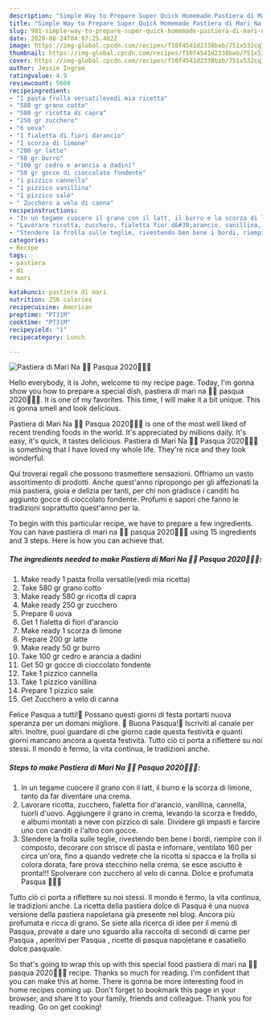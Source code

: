 ```yaml
---
description: "Simple Way to Prepare Super Quick Homemade Pastiera di Mari Na 👩‍🍳 Pasqua 2020🐣🐤🐥"
title: "Simple Way to Prepare Super Quick Homemade Pastiera di Mari Na 👩‍🍳 Pasqua 2020🐣🐤🐥"
slug: 981-simple-way-to-prepare-super-quick-homemade-pastiera-di-mari-na-pasqua-2020
date: 2020-08-24T04:07:25.482Z
image: https://img-global.cpcdn.com/recipes/f10f4541d2338bab/751x532cq70/pastiera-di-mari-na-👩🍳-pasqua-2020🐣🐤🐥-recipe-main-photo.jpg
thumbnail: https://img-global.cpcdn.com/recipes/f10f4541d2338bab/751x532cq70/pastiera-di-mari-na-👩🍳-pasqua-2020🐣🐤🐥-recipe-main-photo.jpg
cover: https://img-global.cpcdn.com/recipes/f10f4541d2338bab/751x532cq70/pastiera-di-mari-na-👩🍳-pasqua-2020🐣🐤🐥-recipe-main-photo.jpg
author: Jessie Ingram
ratingvalue: 4.9
reviewcount: 5608
recipeingredient:
- "1 pasta frolla versatilevedi mia ricetta"
- "580 gr grano cotto"
- "580 gr ricotta di capra"
- "250 gr zucchero"
- "6 uova"
- "1 fialetta di fiori darancio"
- "1 scorza di limone"
- "200 gr latte"
- "50 gr burro"
- "100 gr cedro e arancia a dadini"
- "50 gr gocce di cioccolato fondente"
- "1 pizzico cannella"
- "1 pizzico vanillina"
- "1 pizzico sale"
- " Zucchero a velo di canna"
recipeinstructions:
- "In un tegame cuocere il grano con il latt, il burro e la scorza di limone, tanto da far diventare una crema."
- "Lavorare ricotta, zucchero, fialetta fior d&#39;arancio, vanillina, cannella, tuorli d&#39;uovo. Aggiungere il grano in crema, levando la scorza e freddo, e albumi montati a neve con pizzico di sale. Dividere gli impasti e farcire uno con canditi e l&#39;altro con gocce."
- "Stendere la frolla sulle teglie, rivestendo ben bene i bordi, riempire con il composto, decorare con strisce di pasta e infornare, ventilato 160 per circa un&#39;ora, fino a quando vedrete che la ricotta si spacca e la frolla si colora dorata, fare prova stecchino nella crema, se esce asciutto è pronta!!! Spolverare con zucchero al velo di canna. Dolce e profumata Pasqua 🐥🐣🐤"
categories:
- Recipe
tags:
- pastiera
- di
- mari

katakunci: pastiera di mari 
nutrition: 256 calories
recipecuisine: American
preptime: "PT31M"
cooktime: "PT31M"
recipeyield: "1"
recipecategory: Lunch

---
```



![Pastiera di Mari Na 👩‍🍳 Pasqua 2020🐣🐤🐥](https://img-global.cpcdn.com/recipes/f10f4541d2338bab/751x532cq70/pastiera-di-mari-na-👩🍳-pasqua-2020🐣🐤🐥-recipe-main-photo.jpg)

Hello everybody, it is John, welcome to my recipe page. Today, I'm gonna show you how to prepare a special dish, pastiera di mari na 👩‍🍳 pasqua 2020🐣🐤🐥. It is one of my favorites. This time, I will make it a bit unique. This is gonna smell and look delicious.

Pastiera di Mari Na 👩‍🍳 Pasqua 2020🐣🐤🐥 is one of the most well liked of recent trending foods in the world. It's appreciated by millions daily. It's easy, it's quick, it tastes delicious. Pastiera di Mari Na 👩‍🍳 Pasqua 2020🐣🐤🐥 is something that I have loved my whole life. They're nice and they look wonderful.

Qui troverai regali che possono trasmettere sensazioni. Offriamo un vasto assortimento di prodotti. Anche quest&#39;anno ripropongo per gli affezionati la mia pastiera, gioia e delizia per tanti, per chi non gradisce i canditi ho aggiunto gocce di cioccolato fondente. Profumi e sapori che fanno le tradizioni soprattutto quest&#39;anno per la.


To begin with this particular recipe, we have to prepare a few ingredients. You can have pastiera di mari na 👩‍🍳 pasqua 2020🐣🐤🐥 using 15 ingredients and 3 steps. Here is how you can achieve that.

<!--inarticleads1-->

##### The ingredients needed to make Pastiera di Mari Na 👩‍🍳 Pasqua 2020🐣🐤🐥:

1. Make ready 1 pasta frolla versatile(vedi mia ricetta)
1. Take 580 gr grano cotto
1. Make ready 580 gr ricotta di capra
1. Make ready 250 gr zucchero
1. Prepare 6 uova
1. Get 1 fialetta di fiori d&#39;arancio
1. Make ready 1 scorza di limone
1. Prepare 200 gr latte
1. Make ready 50 gr burro
1. Take 100 gr cedro e arancia a dadini
1. Get 50 gr gocce di cioccolato fondente
1. Take 1 pizzico cannella
1. Take 1 pizzico vanillina
1. Prepare 1 pizzico sale
1. Get  Zucchero a velo di canna


Felice Pasqua a tutti!🐇 Possano questi giorni di festa portarti nuova speranza per un domani migliore. 🐤 Buona Pasqua!🐥 Iscriviti al canale per altri. Inoltre, puoi guardare di che giorno cade questa festività e quanti giorni mancano ancora a questa festività. Tutto ciò ci porta a riflettere su noi stessi. Il mondo è fermo, la vita continua, le tradizioni anche. 

<!--inarticleads2-->

##### Steps to make Pastiera di Mari Na 👩‍🍳 Pasqua 2020🐣🐤🐥:

1. In un tegame cuocere il grano con il latt, il burro e la scorza di limone, tanto da far diventare una crema.
1. Lavorare ricotta, zucchero, fialetta fior d&#39;arancio, vanillina, cannella, tuorli d&#39;uovo. Aggiungere il grano in crema, levando la scorza e freddo, e albumi montati a neve con pizzico di sale. Dividere gli impasti e farcire uno con canditi e l&#39;altro con gocce.
1. Stendere la frolla sulle teglie, rivestendo ben bene i bordi, riempire con il composto, decorare con strisce di pasta e infornare, ventilato 160 per circa un&#39;ora, fino a quando vedrete che la ricotta si spacca e la frolla si colora dorata, fare prova stecchino nella crema, se esce asciutto è pronta!!! Spolverare con zucchero al velo di canna. Dolce e profumata Pasqua 🐥🐣🐤


Tutto ciò ci porta a riflettere su noi stessi. Il mondo è fermo, la vita continua, le tradizioni anche. La ricetta della pastiera dolce di Pasqua è una nuova versione della pastiera napoletana già presente nel blog. Ancora più profumata e ricca di grano. Se siete alla ricerca di idee per il menù di Pasqua, provate a dare uno sguardo alla raccolta di secondi di carne per Pasqua , aperitivi per Pasqua , ricette di pasqua napoletane e casatiello dolce pasquale. 

So that's going to wrap this up with this special food pastiera di mari na 👩‍🍳 pasqua 2020🐣🐤🐥 recipe. Thanks so much for reading. I'm confident that you can make this at home. There is gonna be more interesting food in home recipes coming up. Don't forget to bookmark this page in your browser, and share it to your family, friends and colleague. Thank you for reading. Go on get cooking!
